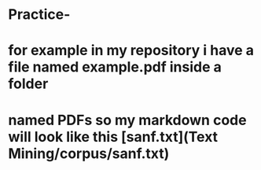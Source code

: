 # Practice-


# for example in my repository i have a file named example.pdf inside a folder 
# named PDFs so my markdown code will look like this [sanf.txt](Text Mining/corpus/sanf.txt)


